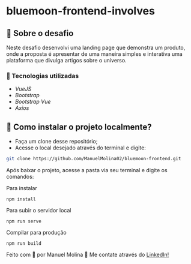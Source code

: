 # bluemoon-frontend-involves


## 🔭 Sobre o desafio

  Neste desafio desenvolvi uma landing page que demonstra um produto, onde a proposta é apresentar de uma maneira simples e interativa uma plataforma que divulga artigos sobre o universo.  



### 📡 Tecnologias utilizadas

- *VueJS*
- *Bootstrap*
- *Bootstrap Vue*
- *Axios*


## 🤔 Como instalar o projeto localmente?


- Faça um clone desse repositório;
- Acesse o local desejado através do terminal e digite: 
```sh
git clone https://github.com/ManuelMolina02/bluemoon-frontend.git
```
Após baixar o projeto, acesse a pasta via seu terminal e digite os comandos:

Para instalar
```
npm install
```

Para subir o servidor local
```
npm run serve
```

Compilar para produção
```
npm run build
```


Feito com 💜 por Manuel Molina 👋 Me contate através do [LinkedIn!](https://www.linkedin.com/in/manuel-angel-berger-molina-ba08b3174/)
